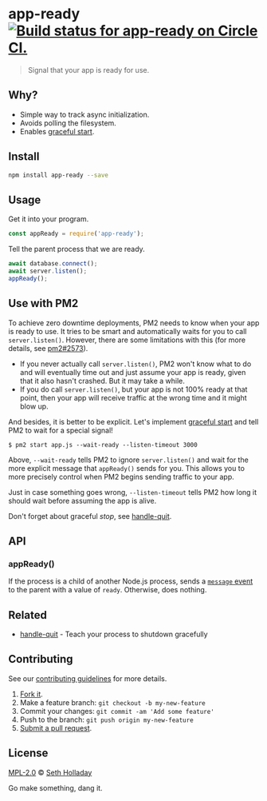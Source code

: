 # app-ready [![Build status for app-ready on Circle CI.](https://img.shields.io/circleci/project/sholladay/app-ready/master.svg "Circle Build Status")](https://circleci.com/gh/sholladay/app-ready "App Ready Builds")

> Signal that your app is ready for use.

## Why?

 - Simple way to track async initialization.
 - Avoids polling the filesystem.
 - Enables [graceful start](http://pm2.keymetrics.io/docs/usage/signals-clean-restart/#graceful-start).

## Install

```sh
npm install app-ready --save
```

## Usage

Get it into your program.

```js
const appReady = require('app-ready');
```

Tell the parent process that we are ready.

```js
await database.connect();
await server.listen();
appReady();
```

## Use with PM2

To achieve zero downtime deployments, PM2 needs to know when your app is ready to use. It tries to be smart and automatically waits for you to call `server.listen()`. However, there are some limitations with this (for more details, see [pm2#2573](https://github.com/Unitech/pm2/issues/2573)).

 - If you never actually call `server.listen()`, PM2 won't know what to do and will eventually time out and just assume your app is ready, given that it also hasn't crashed. But it may take a while.
 - If you do call `server.listen()`, but your app is not 100% ready at that point, then your app will receive traffic at the wrong time and it might blow up.

And besides, it is better to be explicit. Let's implement [graceful start](http://pm2.keymetrics.io/docs/usage/signals-clean-restart/#graceful-start) and tell PM2 to wait for a special signal!

```console
$ pm2 start app.js --wait-ready --listen-timeout 3000
```

Above, `--wait-ready` tells PM2 to ignore `server.listen()` and wait for the more explicit message that `appReady()` sends for you. This allows you to more precisely control when PM2 begins sending traffic to your app.

Just in case something goes wrong, `--listen-timeout` tells PM2 how long it should wait before assuming the app is alive.

Don't forget about graceful _stop_, see [handle-quit](https://github.com/sholladay/handle-quit).

## API

### appReady()

If the process is a child of another Node.js process, sends a [`message` event](https://nodejs.org/api/process.html#process_process_send_message_sendhandle_options_callback) to the parent with a value of `ready`. Otherwise, does nothing.

## Related

 - [handle-quit](https://github.com/sholladay/handle-quit) - Teach your process to shutdown gracefully

## Contributing

See our [contributing guidelines](https://github.com/sholladay/app-ready/blob/master/CONTRIBUTING.md "The guidelines for participating in this project.") for more details.

1. [Fork it](https://github.com/sholladay/app-ready/fork).
2. Make a feature branch: `git checkout -b my-new-feature`
3. Commit your changes: `git commit -am 'Add some feature'`
4. Push to the branch: `git push origin my-new-feature`
5. [Submit a pull request](https://github.com/sholladay/app-ready/compare "Submit code to this project for review.").

## License

[MPL-2.0](https://github.com/sholladay/app-ready/blob/master/LICENSE "The license for app-ready.") © [Seth Holladay](http://seth-holladay.com "Author of app-ready.")

Go make something, dang it.
